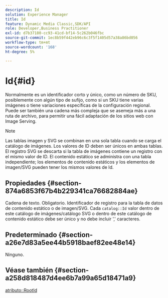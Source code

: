 ```yaml
---
description: Id
solution: Experience Manager
title: Id
feature: Dynamic Media Classic,SDK/API
role: Developer,Business Practitioner
exl-id: d7b37180-cc93-41cd-bf14-5c262b046fbc
source-git-commit: 1ec8b59f442eb96c6c3f5f1405d57a38a86bd056
workflow-type: tm+mt
source-wordcount: '168'
ht-degree: 5%

---
```


# Id{#id}

Normalmente es un identificador corto y único, como un número de SKU, posiblemente con algún tipo de sufijo, como si un SKU tiene varias imágenes o tiene variaciones específicas de la configuración regional. Puede ser también una cadena más compleja que se asemeja más a una ruta de archivo, para permitir una fácil adaptación de los sitios web con Image Serving.

>[!NOTE]
>
>Las tablas imagen y SVG se combinan en una sola tabla cuando se carga el catálogo de imágenes. Los valores de ID deben ser únicos en ambas tablas. El registro SVG se descarta si la tabla de imágenes contiene un registro con el mismo valor de ID. El contenido estático se administra con una tabla independiente; los elementos de contenido estáticos y los elementos de imagen/SVG pueden tener los mismos valores de Id.

## Propiedades {#section-874a6853f67b4b229341ca76682884ae}

Cadena de texto. Obligatorio. Identificador de registro para la tabla de datos de contenido estático o de imagen/SVG. Cada `catalog::Id` valor dentro de este catálogo de imágenes/catálogo SVG o dentro de este catálogo de contenido estático debe ser único y no debe incluir &#39;,&#39; caracteres.

## Predeterminado {#section-a26e7d83a5ee44b5918baef82ee48e14}

Ninguno.

## Véase también {#section-a258d818487d4ee6b7a99a65d18471a9}

[atributo::RootId](../../../../../../is-api/image-catalog/image-serving-api-ref/c-image-catalog-reference/c-attributes-reference/r-rootid.md#reference-13653312925e4a08b90f99961d53f546)
